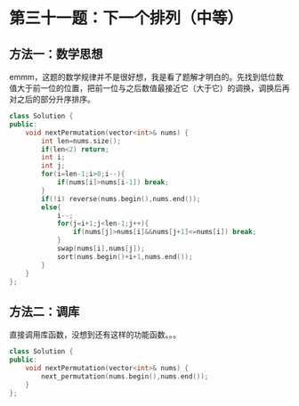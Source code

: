 # 第三十一题：下一个排列（中等）

## 方法一：数学思想

emmm，这题的数学规律并不是很好想，我是看了题解才明白的。先找到低位数值大于前一位的位置，把前一位与之后数值最接近它（大于它）的调换，调换后再对之后的部分升序排序。

```c++
class Solution {
public:
    void nextPermutation(vector<int>& nums) {
        int len=nums.size();
        if(len<2) return;
        int i;
        int j;
        for(i=len-1;i>0;i--){
            if(nums[i]>nums[i-1]) break;
        }
        if(!i) reverse(nums.begin(),nums.end());
        else{
            i--;
            for(j=i+1;j<len-1;j++){
                if(nums[j]>nums[i]&&nums[j+1]<=nums[i]) break;
            }
            swap(nums[i],nums[j]);
            sort(nums.begin()+i+1,nums.end());
        }
    }
};
```

## 方法二：调库

直接调用库函数，没想到还有这样的功能函数。。。

```c++
class Solution {
public:
    void nextPermutation(vector<int>& nums) {
        next_permutation(nums.begin(),nums.end());
    }
};
```

